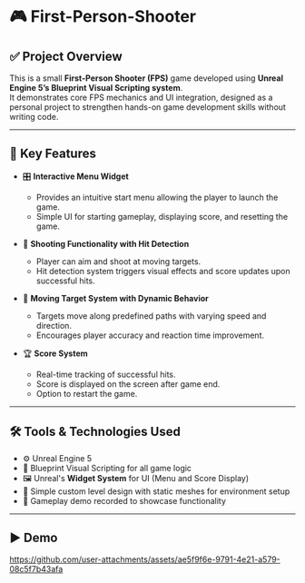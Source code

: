 #  🎮  First-Person-Shooter

## ✅ Project Overview  
This is a small **First-Person Shooter (FPS)** game developed using **Unreal Engine 5’s Blueprint Visual Scripting system**.  
It demonstrates core FPS mechanics and UI integration, designed as a personal project to strengthen hands-on game development skills without writing code.

---

## 🎯 Key Features  

- 🎛️ **Interactive Menu Widget**  
  - Provides an intuitive start menu allowing the player to launch the game.  
  - Simple UI for starting gameplay, displaying score, and resetting the game.

- 🔫 **Shooting Functionality with Hit Detection**  
  - Player can aim and shoot at moving targets.  
  - Hit detection system triggers visual effects and score updates upon successful hits.

- 🎯 **Moving Target System with Dynamic Behavior**  
  - Targets move along predefined paths with varying speed and direction.  
  - Encourages player accuracy and reaction time improvement.

- 🏆 **Score System**  
  - Real-time tracking of successful hits.  
  - Score is displayed on the screen after game end.  
  - Option to restart the game.

---

## 🛠️ Tools & Technologies Used  

- ⚙️ Unreal Engine 5  
- 🧱 Blueprint Visual Scripting for all game logic 
- 🖼️ Unreal's **Widget System** for UI (Menu and Score Display)  
- 🎨 Simple custom level design with static meshes for environment setup  
- 🎥 Gameplay demo recorded to showcase functionality

---

## ▶️ Demo  
https://github.com/user-attachments/assets/ae5f9f6e-9791-4e21-a579-08c5f7b43afa

